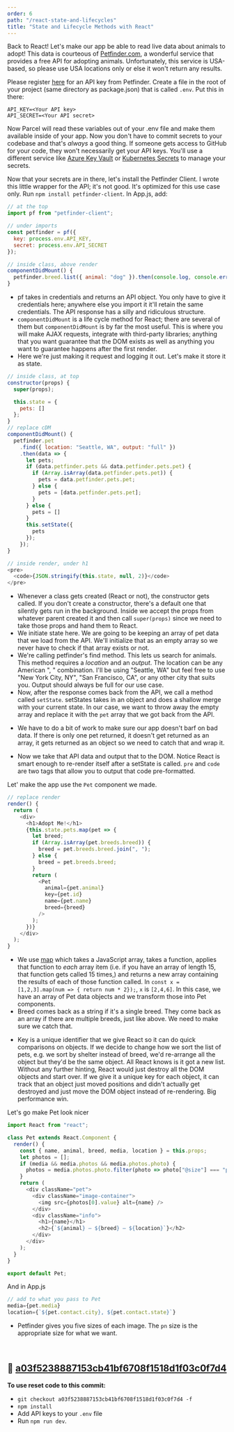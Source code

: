 ```yaml
---
order: 6
path: "/react-state-and-lifecycles"
title: "State and Lifecycle Methods with React"
---
```


Back to React! Let's make our app be able to read live data about animals to adopt! This data is courteous of [Petfinder.com][petfinder], a wonderful service that provides a free API for adopting animals. Unfortunately, this service is USA-based, so please use USA locations only or else it won't return any results.

Please register [here][api] for an API key from Petfinder. Create a file in the root of your project (same directory as package.json) that is called `.env`. Put this in there:

```
API_KEY=<Your API key>
API_SECRET=<Your API secret>
```

Now Parcel will read these variables out of your .env file and make them available inside of your app. Now you don't have to commit secrets to your codebase and that's _always_ a good thing. If someone gets access to GitHub for your code, they won't necessarily get your API keys. You'll use a different service like [Azure Key Vault][keyvault] or [Kubernetes Secrets][kube] to manage your secrets.

Now that your secrets are in there, let's install the Petfinder Client. I wrote this little wrapper for the API; it's not good. It's optimized for this use case only. Run `npm install petfinder-client`. In App.js, add:

```javascript
// at the top
import pf from "petfinder-client";

// under imports
const petfinder = pf({
  key: process.env.API_KEY,
  secret: process.env.API_SECRET
});

// inside class, above render
componentDidMount() {
  petfinder.breed.list({ animal: "dog" }).then(console.log, console.error);
}
```

* pf takes in credentials and returns an API object. You only have to give it credentials here; anywhere else you import it it'll retain the same credentials. The API response has a silly and ridiculous structure.
* `componentDidMount` is a life cycle method for React; there are several of them but `componentDidMount` is by far the most useful. This is where you will make AJAX requests, integrate with third-party libraries; anything that you want guarantee that the DOM exists as well as anything you want to guarantee happens after the first render.
* Here we're just making it request and logging it out. Let's make it store it as state.

```javascript
// inside class, at top
constructor(props) {
  super(props);

  this.state = {
    pets: []
  };
}
// replace cDM
componentDidMount() {
  petfinder.pet
    .find({ location: "Seattle, WA", output: "full" })
    .then(data => {
      let pets;
      if (data.petfinder.pets && data.petfinder.pets.pet) {
        if (Array.isArray(data.petfinder.pets.pet)) {
          pets = data.petfinder.pets.pet;
        } else {
          pets = [data.petfinder.pets.pet];
        }
      } else {
        pets = []
      }
      this.setState({
        pets
      });
    });
}

// inside render, under h1
<pre>
  <code>{JSON.stringify(this.state, null, 2)}</code>
</pre>
```

* Whenever a class gets created (React or not), the constructor gets called. If you don't create a constructor, there's a default one that silently gets run in the background. Inside we accept the props from whatever parent created it and then call `super(props)` since we need to take those props and hand them to React.
* We initiate state here. We are going to be keeping an array of pet data that we load from the API. We'll initialize that as an empty array so we never have to check if that array exists or not.
* We're calling petfinder's find method. This lets us search for animals. This method requires a _location_ and an _output_. The location can be any American "<City>, <Two Letter State Abbreviation>" combination. I'll be using "Seattle, WA" but feel free to use "New York City, NY", "San Francisco, CA", or any other city that suits you. Output should always be full for our use case.
* Now, after the response comes back from the API, we call a method called `setState`. setStates takes in an object and does a shallow merge with your current state. In our case, we want to throw away the empty array and replace it with the `pet` array that we got back from the API.

- We have to do a bit of work to make sure our app doesn't barf on bad data. If there is only one pet returned, it doesn't get returned as an array, it gets returned as an object so we need to catch that and wrap it.

* Now we take that API data and output that to the DOM. Notice React is smart enough to re-render itself after a setState is called. `pre` and `code` are two tags that allow you to output that code pre-formatted.

Let' make the app use the `Pet` component we made.

```javascript
// replace render
render() {
  return (
    <div>
      <h1>Adopt Me!</h1>
      {this.state.pets.map(pet => {
        let breed;
        if (Array.isArray(pet.breeds.breed)) {
          breed = pet.breeds.breed.join(", ");
        } else {
          breed = pet.breeds.breed;
        }
        return (
          <Pet
            animal={pet.animal}
            key={pet.id}
            name={pet.name}
            breed={breed}
          />
        );
      })}
    </div>
  );
}
```

* We use [map][map] which takes a JavaScript array, takes a function, applies that function to _each_ array item (i.e. if you have an array of length 15, that function gets called 15 times,) and returns a new array containing the results of each of those function called. In `const x = [1,2,3].map(num => { return num * 2});`, `x` is `[2,4,6]`. In this case, we have an array of Pet data objects and we transform those into Pet components.
* Breed comes back as a string if it's a single breed. They come back as an array if there are multiple breeds, just like above. We need to make sure we catch that.

- Key is a unique identifier that we give React so it can do quick comparisons on objects. If we decide to change how we sort the list of pets, e.g. we sort by shelter instead of breed, we'd re-arrange all the object but they'd be the same object. All React knows is it got a new list. Without any further hinting, React would just destroy all the DOM objects and start over. If we give it a unique key for each object, it can track that an object just moved positions and didn't actually get destroyed and just move the DOM object instead of re-rendering. Big performance win.

Let's go make Pet look nicer

```javascript
import React from "react";

class Pet extends React.Component {
  render() {
    const { name, animal, breed, media, location } = this.props;
    let photos = [];
    if (media && media.photos && media.photos.photo) {
      photos = media.photos.photo.filter(photo => photo["@size"] === "pn");
    }
    return (
      <div className="pet">
        <div className="image-container">
          <img src={photos[0].value} alt={name} />
        </div>
        <div className="info">
          <h1>{name}</h1>
          <h2>{`${animal} — ${breed} — ${location}`}</h2>
        </div>
      </div>
    );
  }
}

export default Pet;
```

And in App.js

```javascript
// add to what you pass to Pet
media={pet.media}
location={`${pet.contact.city}, ${pet.contact.state}`}
```

* Petfinder gives you five sizes of each image. The `pn` size is the appropriate size for what we want.

&nbsp;

## 🌳 [a03f5238887153cb41bf6708f1518d1f03c0f7d4](https://github.com/btholt/complete-intro-to-react-v4/commit/a03f5238887153cb41bf6708f1518d1f03c0f7d4)

**To use reset code to this commit:**

* `git checkout a03f5238887153cb41bf6708f1518d1f03c0f7d4 -f`
* `npm install`
* Add API keys to your `.env` file
* Run `npm run dev`.

&nbsp;

[petfinder]: https://www.petfinder.com/
[api]: https://www.petfinder.com/developers/api-key
[keyvault]: https://azure.microsoft.com/en-us/services/key-vault/?WT.mc_id=react-github-brholt
[kube]: https://kubernetes.io/docs/concepts/configuration/secret/
[map]: https://developer.mozilla.org/en-US/docs/Web/JavaScript/Reference/Global_Objects/Array/map
